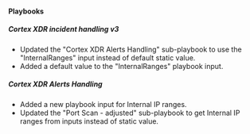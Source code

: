 
#### Playbooks

##### Cortex XDR incident handling v3

- Updated the "Cortex XDR Alerts Handling" sub-playbook to use the "InternalRanges" input instead of default static value.
- Added a default value to the "InternalRanges" playbook input.

##### Cortex XDR Alerts Handling

- Added a new playbook input for Internal IP ranges.
- Updated the "Port Scan - adjusted" sub-playbook to get Internal IP ranges from inputs instead of static value.

